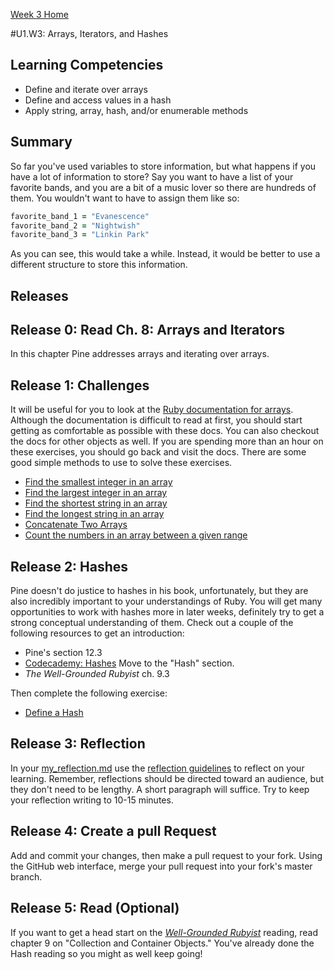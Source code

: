 [Week 3 Home](../)

#U1.W3: Arrays, Iterators, and Hashes

## Learning Competencies
- Define and iterate over arrays
- Define and access values in a hash
- Apply string, array, hash, and/or enumerable methods

## Summary
So far you've used variables to store information, but what happens if you have a lot of information to store? Say you want to have a list of your favorite bands, and you are a bit of a music lover so there are hundreds of them. You wouldn't want to have to assign them like so:

```ruby
favorite_band_1 = "Evanescence"
favorite_band_2 = "Nightwish"
favorite_band_3 = "Linkin Park"
```

As you can see, this would take a while. Instead, it would be better to use a different structure to store this information.

## Releases

## Release 0: Read Ch. 8: Arrays and Iterators

In this chapter Pine addresses arrays and iterating over arrays.

## Release 1: Challenges
It will be useful for you to look at the [Ruby documentation for arrays](http://ruby-doc.org/core-2.0.0/Array.html). Although the documentation is difficult to read at first, you should start getting as comfortable as possible with these docs. You can also checkout the docs for other objects as well. If you are spending more than an hour on these exercises, you should go back and visit the docs. There are some good simple methods to use to solve these exercises.

- [Find the smallest integer in an array](../exercises/12-smallest-integer)
- [Find the largest integer in an array](../exercises/13-largest-integer)
- [Find the shortest string in an array](../exercises/14-shortest-string)
- [Find the longest string in an array](../exercises/15-longest-string)
- [Concatenate Two Arrays](../exercises/16-concatenate-arrays)
- [Count the numbers in an array between a given range](../exercises/17-count-between)


## Release 2: Hashes
Pine doesn't do justice to hashes in his book, unfortunately, but they are also incredibly important to your understandings of Ruby. You will get many opportunities to work with hashes more in later weeks, definitely try to get a strong conceptual understanding of them. Check out a couple of the following resources to get an introduction:

- Pine's section 12.3
- [Codecademy: Hashes](http://www.codecademy.com/courses/ruby-beginner-en-F3loB/0/1?curriculum_id=5059f8619189a5000201fbcb) Move to the "Hash" section.
- *The Well-Grounded Rubyist* ch. 9.3

Then complete the following exercise:
- [Define a Hash](../exercises/18-define-hash)

## Release 3: Reflection
In your [my_reflection.md](my_reflection.md) use the [reflection guidelines](https://github.com/Devbootcamp/phase-0-handbook/blob/master/coding-references/reflection-guidelines.md) to reflect on your learning. Remember, reflections should be directed toward an audience, but they don't need to be lengthy. A short paragraph will suffice. Try to keep your reflection writing to 10-15 minutes.

## Release 4: Create a pull Request
Add and commit your changes, then make a pull request to your fork. Using the GitHub web interface, merge your pull request into your fork's master branch.

## Release 5: Read (Optional)
If you want to get a head start on the [*Well-Grounded Rubyist*](../Well-Grounded-Rubyist.md) reading, read chapter 9 on "Collection and Container Objects." You've already done the Hash reading so you might as well keep going!